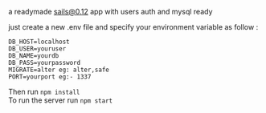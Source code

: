 a readymade sails@0.12 app with users auth and mysql ready  

just create a new .env file and specify your environment variable as follow :

```
DB_HOST=localhost  
DB_USER=youruser  
DB_NAME=yourdb  
DB_PASS=yourpassword  
MIGRATE=alter eg: alter,safe  
PORT=yourport eg:- 1337  
```
Then run ```npm install```  
To run the server run ```npm start```
